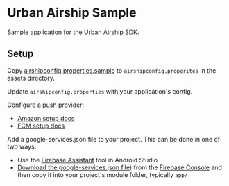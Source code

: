 # Urban Airship Sample

Sample application for the Urban Airship SDK.

## Setup

Copy [airshipconfig.properties.sample](src/main/assets/airshipconfig.properties.sample) to `airshipconfig.properites` in
the assets directory.

Update `airshipconfig.properties` with your application's config.

Configure a push provider:
- [Amazon setup docs](https://docs.urbanairship.com/platform/push-providers/adm/)
- [FCM setup docs](https://docs.urbanairship.com/platform/push-providers/fcm/)

Add a google-services.json file to your project. This can be done in one of two ways:
- Use the [Firebase Assistant](https://developer.android.com/studio/write/firebase.html) tool in Android Studio
- [Download the google-services.json file](https://support.google.com/firebase/answer/7015592)) from the [Firebase Console](https://console.firebase.google.com) and then copy it into your project's module folder, typically `app/`

